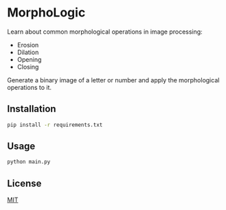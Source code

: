 # MorphoLogic

Learn about common morphological operations in image processing:
- Erosion
- Dilation
- Opening
- Closing

Generate a binary image of a letter or number and apply the morphological operations to it.

## Installation

```bash
pip install -r requirements.txt
```

## Usage

```bash
python main.py
```

## License
[MIT](https://choosealicense.com/licenses/mit/)